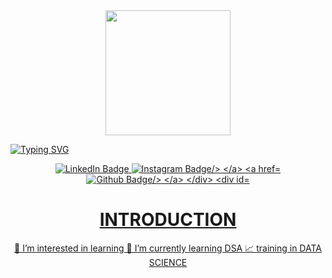 
<div id="header" align="center">
  <img src="https://media.giphy.com/media/WtDLxQWQWLtw3oIXTy/giphy.gif" width="200",height="100"/>
</div>

[![Typing SVG](https://readme-typing-svg.demolab.com?font=Fira+Code&weight=1000&size=22&duration=4000&pause=1000&color=DFF723&center=true&vCenter=true&width=1050&lines=Hi!+i'm+Anirudh+Verma)](https://git.io/typing-svg)


<div id="badges" align="center">

  <a href="https://www.linkedin.com/in/aniruddh-verma/">
    <img src="https://img.shields.io/badge/LinkedIn-blue?style=for-the-badge&logo=LinkedIn&logoColor=white" alt="LinkedIn Badge"/>
  </a>
  
  <a href="https://www.instagram.com/aniruddhverma22/">
    <img src="https://img.shields.io/badge/Instagram-pink?style=for-the-badge&logo=Instagram&logoColor=white" alt="Instagram Badge/>
  </a>
  
  <a href="https://github.com/Aniruddh-Verma">
    <img src="https://img.shields.io/badge/Github-green?style=for-the-badge&logo=Github&logoColor=white" alt="Github Badge/>
  </a>
  
</div>

<div id="text" align="center">

  # **INTRODUCTION**
   👀 I’m interested in learning
   🌱 I’m currently learning DSA 
   📈 training in DATA SCIENCE 
  
</div>

